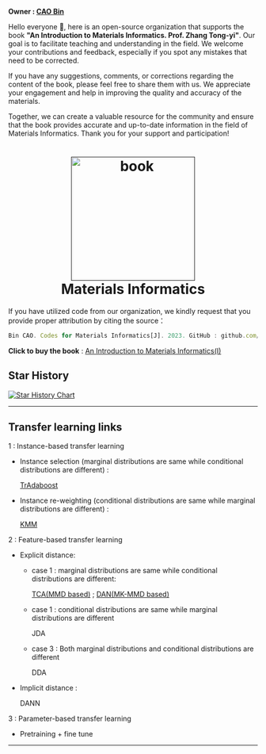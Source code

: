 **Owner : [CAO Bin](https://github.com/Bin-Cao)**

Hello everyone 👋, here is an open-source organization that supports the book **"An Introduction to Materials Informatics. Prof. Zhang Tong-yi"**. Our goal is to facilitate teaching and understanding in the field. We welcome your contributions and feedback, especially if you spot any mistakes that need to be corrected.

If you have any suggestions, comments, or corrections regarding the content of the book, please feel free to share them with us. We appreciate your engagement and help in improving the quality and accuracy of the materials.

Together, we can create a valuable resource for the community and ensure that the book provides accurate and up-to-date information in the field of Materials Informatics. Thank you for your support and participation!

<h1 align="center">
  <a href=""><img src="https://github.com/MaterialsInformaticsDemo/.github/assets/86995074/9589e0b8-c382-45ee-a56f-a4924b9469a1" alt="book" width="250"></a>
  <br>
  Materials Informatics
  <br>
</h1>

If you have utilized code from our organization, we kindly request that you provide proper attribution by citing the source：

``` javascript
Bin CAO. Codes for Materials Informatics[J]. 2023. GitHub : github.com/MaterialsInformaticsDemo.
```

**Click to buy the book** : [An Introduction to Materials Informatics(I)](https://mp.weixin.qq.com/s/YxhDDObYvBvyRBdKd2kIcA)

## Star History

[![Star History Chart](https://api.star-history.com/svg?repos=MaterialsInformaticsDemo/DAN,MaterialsInformaticsDemo/MK-MMD,MaterialsInformaticsDemo/TCA,MaterialsInformaticsDemo/FrustratinglyEasyDomainAdaptation&type=Date)](https://star-history.com/#MaterialsInformaticsDemo/DAN&MaterialsInformaticsDemo/MK-MMD&MaterialsInformaticsDemo/TCA&MaterialsInformaticsDemo/FrustratinglyEasyDomainAdaptation&Date)

---
## Transfer learning links
1 : Instance-based transfer learning
  - Instance selection (marginal distributions are same while conditional distributions are different) :
    
    [TrAdaboost](https://github.com/Bin-Cao/TrAdaboost/tree/main/TrAdaBoost)

  - Instance re-weighting (conditional distributions are same while marginal distributions are different) :
    
    [KMM](https://github.com/Bin-Cao/KMMTransferRegressor)
 
2 : Feature-based transfer learning
  - Explicit distance:
      - case 1 : marginal distributions are same while conditional distributions are different:
        
         [TCA(MMD based)](https://github.com/MaterialsInformaticsDemo/TCA)  ; [DAN(MK-MMD based)](https://github.com/MaterialsInformaticsDemo/DAN)
      - case 1 : conditional distributions are same while marginal distributions are different
      
        JDA
      
      - case 3 : Both marginal distributions and conditional distributions are different
      
        DDA
      
 - Implicit distance :
 
   DANN

 3 : Parameter-based transfer learning
 
 - Pretraining + fine tune

---
